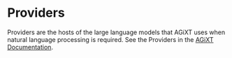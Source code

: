 # Providers

Providers are the hosts of the large language models that AGiXT uses when natural language processing is required. See the Providers in the [AGiXT Documentation](https://josh-xt.github.io/AGiXT/).